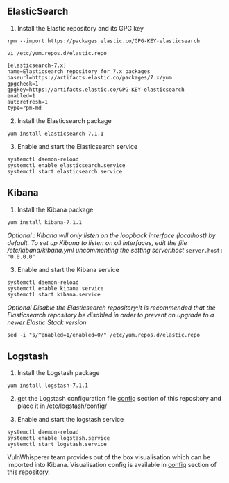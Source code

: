## ElasticSearch
1. Install the Elastic repository and its GPG key

`rpm --import https://packages.elastic.co/GPG-KEY-elasticsearch`

`vi /etc/yum.repos.d/elastic.repo`

```
[elasticsearch-7.x]
name=Elasticsearch repository for 7.x packages
baseurl=https://artifacts.elastic.co/packages/7.x/yum
gpgcheck=1
gpgkey=https://artifacts.elastic.co/GPG-KEY-elasticsearch
enabled=1
autorefresh=1
type=rpm-md
```

2. Install the Elasticsearch package

`yum install elasticsearch-7.1.1`

3. Enable and start the Elasticsearch service

```
systemctl daemon-reload
systemctl enable elasticsearch.service
systemctl start elasticsearch.service
```

## Kibana
1. Install the Kibana package

`yum install kibana-7.1.1`

*Optional : Kibana will only listen on the loopback interface (localhost) by default. To set up Kibana to listen on all interfaces, edit the file /etc/kibana/kibana.yml uncommenting the setting server.host*
`server.host: "0.0.0.0"`

3. Enable and start the Kibana service

```
systemctl daemon-reload
systemctl enable kibana.service
systemctl start kibana.service
```

*Optional Disable the Elasticsearch repository:It is recommended that the Elasticsearch repository be disabled in order to prevent an upgrade to a newer Elastic Stack version*

`sed -i "s/^enabled=1/enabled=0/" /etc/yum.repos.d/elastic.repo`

## Logstash
1. Install the Logstash package

`yum install logstash-7.1.1`

2. get the Logstash configuration file [config](https://github.com/HKcyberstark/Vuln_Mod/tree/master/config) section of this repository and place it in /etc/logstash/config/

3. Enable and start the logstash service

```
systemctl daemon-reload
systemctl enable logstash.service
systemctl start logstash.service
```

VulnWhisperer team provides out of the box visualisation which can be imported into Kibana. Visualisation config is available in [config](https://github.com/HKcyberstark/Vuln_Mod/tree/master/config) section of this repository.
